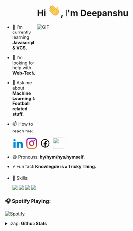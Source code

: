 <h1 align="center">Hi <img src="https://raw.githubusercontent.com/ABSphreak/ABSphreak/master/gifs/Hi.gif" width="40px" />, I'm Deepanshu</h1>


<img align="right" alt="GIF" src="https://image.freepik.com/free-vector/developer-activity-concept-illustration_114360-2801.jpg" width="400" height="360" />


 - 🌱 I’m currently learning<strong> Javascript & VCS.</strong>
 - 🤔 I’m looking for help with <strong>Web-Tech.</strong>
 - 💬 Ask me about<strong> Machine Learning & Football related stuff.</strong>
 
 - 📫 How to reach me:   
 
    
      <a href="https://www.linkedin.com/in/deepanshuraj799/" target="_blank"><img src="animations/linkedin-bounce_192.gif" height="36px;" width="36px;" /></a>&nbsp;&nbsp;<a href="https://www.instagram.com/_d_eepanshu/" target="_blank"><img src="images/ig.png" height="36px;" width="36px;"/></a>&nbsp;&nbsp;<a href="https://www.facebook.com/deepanshu711/" target="_blank"><img src="animations/facebook-circled-shake_128.gif" height="36px;" width="36px;"/></a>&nbsp;&nbsp;<a href="https://www.kaggle.com/davalpha" target="_blank"><img src="https://cdn3.iconfinder.com/data/icons/logos-and-brands-adobe/512/189_Kaggle-512.png" height="36px;" width="36px;"/></a>  
 
 - 😄 Pronouns:<strong> hy/hym/hys/hymself.</strong>
 - ⚡ Fun fact:<strong> Knowlegde is a Tricky Thing.</strong>
 
 - 🚀 Skills:
 
      <a href="https://en.wikipedia.org/wiki/C_(programming_language)"><img src="https://img.shields.io/badge/C-c90a24?style=for-the-badge&logo=c&logoColor=white"/></a>   <a href="https://en.wikipedia.org/wiki/C%2B%2B"><img src="https://img.shields.io/badge/C%2B%2B-00599C?style=for-the-badge&logo=c%2B%2B&logoColor=white"/></a>   <a href="https://www.python.org/"><img src="https://img.shields.io/badge/Python-991776?style=for-the-badge&logo=python&logoColor=white"/></a> <a href="https://www.djangoproject.com/"><img src="https://img.shields.io/badge/Django-092E20?style=for-the-badge&logo=django&logoColor=white"></a>
 

### 🎧 Spotify Playing:
[![Spotify](https://spotify-trial.deepanshu-raj.vercel.app/api/spotify)](https://open.spotify.com/user/lf8m9lcq9qp6vx4dktl3zlgg3)

<details>
 <summary>:zap: <strong>Github Stats</strong> </summary>
 
<p align="left"><img src="https://github-readme-stats.vercel.app/api?username=deepanshu-Raj&count_private=true&show_icons=true&theme=onedark" style="width:50%;"/></p>
</details>

